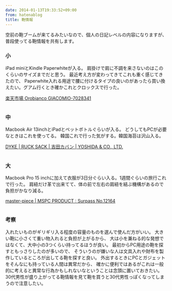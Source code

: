 ```yaml
---
date: 2014-01-13T19:33:52+09:00
from: hatenablog
title: 鞄情報
---
```


<p>空前の鞄ブームが来てるみたいなので、個人の日記レベルの内容になりますが、普段使ってる鞄情報を共有します。</p>

<h3>小</h3>

<p>iPad miniとKindle Paperwhiteが入る。
肩掛けで肩に不調を来さないのはこのくらいのサイズまでだと思う。
最近考え方が変わってきてこれも重く感じてきたので、
Paperwhite入れる用途で腰に付けるタイプの良いのがあったら買い換えたい。グアム行くとき確かこれとクロックスで行った。</p>

<p><a href="http://item.rakuten.co.jp/shop-cross9/giacomio-7028341/">楽天市場 Orobianco  GIACOMIO-7028341</a></p>

<p><img src="http://dl.dropboxusercontent.com//u/5978869/image/20140113_185422.png" alt=""></p>

<h3>中</h3>

<p>Macbook Air 13inchとiPadとペットボトルぐらいが入る。
どうしてもPCが必要なときはこれを使ってる。
韓国これで行った気がする。韓国海苔は沢山入る。</p>

<p><a href="http://www.yoshidakaban.com/product/100358.html?p=s&amp;p_brand=1&amp;p_series=142&amp;p_lisize=30&amp;p_lisort=">DYKE | RUCK SACK | 吉田カバン | YOSHIDA &amp; CO., LTD.</a></p>

<p><img src="http://dl.dropboxusercontent.com//u/5978869/image/20140113_183241.png" alt=""></p>

<h3>大</h3>

<p>Macbook Pro 15 inchに加えて衣服が3日分ぐらい入る。1週間ぐらいの旅行これで行った。
肩紐だけ革で出来てて、体の前で左右の肩紐を結ぶ機構があるので負担がかなり減る。</p>

<p><a href="http://www.master-piece.co.jp/products/12164">master-piece | MSPC PRODUCT : Surpass No.12164</a></p>

<p><img src="http://dl.dropboxusercontent.com//u/5978869/image/20140113_183705.png" alt=""></p>

<h3>考察</h3>

<p>入れたいものがギリギリ入る程度の容量のものを選んで使んだ方がいい。
大きい鞄に小さくて重い物入れると負担が上がるから、
大は小を兼ねる的な発想ではなくて、大中小の3つくらい持ってるほうが良い。
最初からPC用途の鞄を探すともっさりしたのが多いので、
そういうのが嫌いな人は文具入れや財布を製作しているところが出してる鞄を探すと良い。
外出するときにPCとガジェットをそんなにも持っている人間は異常だから、
確かに便利ではあるがこれは一般的に考えると異常な行為かもしれないなということは念頭に置いておきたい。
30代男性が盛り上がってる鞄情報を見て鞄を買うと30代男性っぽくなってしまうので注意したい。</p>

